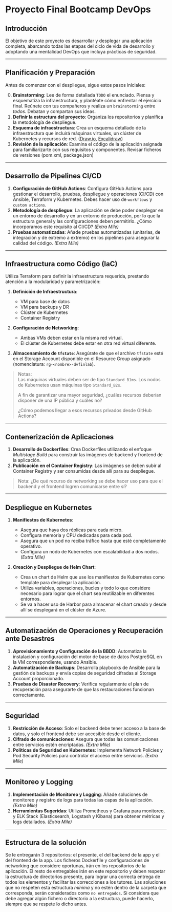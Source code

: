 # Proyecto Final Bootcamp DevOps

## Introducción

El objetivo de este proyecto es desarrollar y desplegar una aplicación completa, abarcando todas las etapas del ciclo de vida de desarrollo y adoptando una mentalidad DevOps que incluya prácticas de seguridad. 

---

## Planificación y Preparación

Antes de comenzar con el despliegue, sigue estos pasos iniciales:

0. **Brainstorming**: Lee de forma detallada `TODO` el enunciado. Piensa y esquematiza la infraestructura, y plantéate cómo enfrentar el ejercicio final. Reúnete con tus compañeros y realiza un `brainstorming` entre *todos*. Debatan y compartan sus ideas.
1. **Definir la estructura del proyecto**: Organiza los repositorios y planifica la metodología de despliegue.
2. **Esquema de infraestructura**: Crea un esquema detallado de la infraestructura que incluirá máquinas virtuales, un clúster de Kubernetes y recursos de red. ([Draw.io](https://app.diagrams.net/), [Excalidraw](https://excalidraw.com/))
3. **Revisión de la aplicación**: Examina el código de la aplicación asignada para familiarizarte con sus requisitos y componentes. Revisar ficheros de versiones (pom.xml, package.json)

---

## Desarrollo de Pipelines CI/CD

1. **Configuración de GitHub Actions**: Configura GitHub Actions para gestionar el desarrollo, pruebas, despliegue y operaciones (CI/CD) con Ansible, Terraform y Kubernetes. Debes hacer uso de `workflows` y `custom actions`.
1. **Metodología de despliegue**: La aplicación se debe poder desplegar en un entorno de desarrollo y en un entorno de producción, por lo que la estructura general y las configuraciones deben permitirlo. ¿Cómo incorporamos este requisito al CI/CD? *(Extra Mile)*
1. **Pruebas automatizadas**: Añade pruebas automatizadas (unitarias, de integración y de extremo a extremo) en los pipelines para asegurar la calidad del código. *(Extra Mile)*

---

## Infraestructura como Código (IaC)

Utiliza Terraform para definir la infraestructura requerida, prestando atención a la modularidad y parametrización:

1. **Definición de Infraestructura**:
   - VM para base de datos
   - VM para backups y DR
   - Clúster de Kubernetes
   - Container Registry

2. **Configuración de Networking**:
   - Ambas VMs deben estar en la misma red virtual.
   - El clúster de Kubernetes debe estar en otra red virtual diferente.
   
3. **Almacenamiento de `tfstate`**: Asegúrate de que el archivo `tfstate` esté en el Storage Account disponible en el Resource Group asignado (nomenclatura: `rg-<nombre>-dvfinlab`).

> Notas: <br>
> Las máquinas virtuales deben ser de tipo `Standard_B1ms`. Los nodos de Kubernetes usan máquinas tipo `Standard_B2s`. 
>
> A fin de garantizar una mayor seguridad, ¿cuáles recursos deberían disponer de una IP pública y cuáles no? 
>
> ¿Cómo podemos llegar a esos recursos privados desde GitHub Actions?

---

## Contenerización de Aplicaciones

1. **Desarrollo de Dockerfiles**: Crea Dockerfiles utilizando el enfoque *Multistage Build* para construir las imágenes de backend y frontend de la aplicación.
2. **Publicación en el Container Registry**: Las imágenes se deben subir al Container Registry y ser consumidas desde allí para su despliegue.

> Nota: ¿De qué recurso de networking se debe hacer uso para que el backend y el frontend logren comunicarse entre sí?

---

## Despliegue en Kubernetes

1. **Manifiestos de Kubernetes**:
   - Asegura que haya dos réplicas para cada micro.
   - Configura memoria y CPU dedicadas para cada pod.
   - Asegura que un pod no reciba tráfico hasta que esté completamente operativo.
   - Configura un nodo de Kubernetes con escalabilidad a dos nodos. *(Extra Mile)*

2. **Creación y Despliegue de Helm Chart**:
   - Crea un chart de Helm que use los manifiestos de Kubernetes como template para desplegar la aplicación.
   - Utiliza variables, operaciones, bucles y todo lo que considere necesario para lograr que el chart sea reutilizable en diferentes entornos.
   - Se va a hacer uso de Harbor para almacenar el chart creado y desde allí se desplegará en el clúster de Azure.

---

## Automatización de Operaciones y Recuperación ante Desastres

1. **Aprovisionamiento y Configuración de la BBDD**: Automatiza la instalación y configuración del motor de base de datos PostgreSQL en la VM correspondiente, usando Ansible.
2. **Automatización de Backups**: Desarrolla playbooks de Ansible para la gestión de backups y envía copias de seguridad cifradas al Storage Account proporcionado.
3. **Pruebas de Disaster Recovery**: Verifica regularmente el plan de recuperación para asegurarte de que las restauraciones funcionan correctamente.

---

## Seguridad 

1. **Restricción de Acceso**: Solo el backend debe tener acceso a la base de datos, y solo el frontend debe ser accesible desde el cliente.
1. **Cifrado de comunicaciones**: Asegura que todas las comunicaciones entre servicios estén encriptadas. *(Extra Mile)*
1. **Políticas de Seguridad en Kubernetes**: Implementa Network Policies y Pod Security Policies para controlar el acceso entre servicios. *(Extra Mile)*

---

## Monitoreo y Logging 

1. **Implementación de Monitoreo y Logging**: Añade soluciones de monitoreo y registro de logs para todas las capas de la aplicación. *(Extra Mile)*
2. **Herramientas Sugeridas**: Utiliza Prometheus y Grafana para monitoreo, y ELK Stack (Elasticsearch, Logstash y Kibana) para obtener métricas y logs detallados. *(Extra Mile)*

---

## Estructura de la solución

Se le entregarán 3 repositorios: el presente, el del backend de la app y el del frontend de la app. Los ficheros Dockerfile y configuraciones de networking que considere oportunas, irán en los repositorios de la aplicación. El resto de entregables irán en este repositorio y deben respetar la estructura de directorios presente, para lograr una correcta entrega de todos los elementos y facilitar las correcciones a los tutores. Las soluciones que no respeten esta estructura *mínima* y no estén dentro de la carpeta que corresponda, serán considerados como `no entregados`. Si considera que debe agregar algún fichero o directorio a la estructura, puede hacerlo, siempre que se respete lo dicho antes.